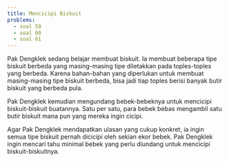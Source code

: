 ```yaml
---
title: Mencicipi Biskuit
problems:
  - soal 59
  - soal 60
  - soal 61
---
```


Pak Dengklek sedang belajar membuat biskuit. Ia membuat beberapa tipe biskuit berbeda yang masing-masing tipe diletakkan pada toples-toples yang berbeda. Karena bahan-bahan yang diperlukan untuk membuat masing-masing tipe biskuit berbeda, bisa jadi tiap toples berisi banyak butir biskuit yang berbeda pula.

Pak Dengklek kemudian mengundang bebek-bebeknya untuk mencicipi biskuit-biskuit buatannya. Satu per satu, para bebek bebas mengambil satu butir biskuit mana pun yang mereka ingin cicipi.

Agar Pak Dengklek mendapatkan ulasan yang cukup konkret, ia ingin semua tipe biskuit pernah dicicipi oleh sekian ekor bebek. Pak Dengklek ingin mencari tahu minimal bebek yang perlu diundang untuk mencicipi biskuit-biskuitnya.
